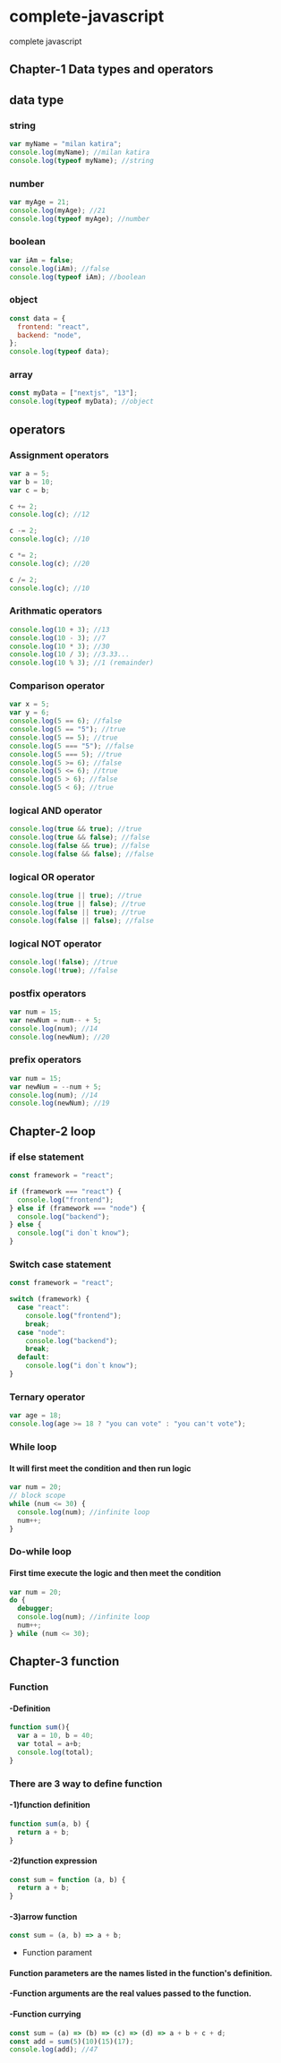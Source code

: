 # complete-javascript

complete javascript

## Chapter-1 Data types and operators

## data type

### string

```javascript
var myName = "milan katira";
console.log(myName); //milan katira
console.log(typeof myName); //string
```

### number

```javascript
var myAge = 21;
console.log(myAge); //21
console.log(typeof myAge); //number
```

### boolean

```javascript
var iAm = false;
console.log(iAm); //false
console.log(typeof iAm); //boolean
```

### object

```javascript
const data = {
  frontend: "react",
  backend: "node",
};
console.log(typeof data);
```

### array

```javascript
const myData = ["nextjs", "13"];
console.log(typeof myData); //object
```

## operators

### Assignment operators

```javascript
var a = 5;
var b = 10;
var c = b;

c += 2;
console.log(c); //12

c -= 2;
console.log(c); //10

c *= 2;
console.log(c); //20

c /= 2;
console.log(c); //10
```

### Arithmatic operators

```javascript
console.log(10 + 3); //13
console.log(10 - 3); //7
console.log(10 * 3); //30
console.log(10 / 3); //3.33...
console.log(10 % 3); //1 (remainder)
```

### Comparison operator

```javascript
var x = 5;
var y = 6;
console.log(5 == 6); //false
console.log(5 == "5"); //true
console.log(5 == 5); //true
console.log(5 === "5"); //false
console.log(5 === 5); //true
console.log(5 >= 6); //false
console.log(5 <= 6); //true
console.log(5 > 6); //false
console.log(5 < 6); //true
```

### logical AND operator

```javascript
console.log(true && true); //true
console.log(true && false); //false
console.log(false && true); //false
console.log(false && false); //false
```

### logical OR operator

```javascript
console.log(true || true); //true
console.log(true || false); //true
console.log(false || true); //true
console.log(false || false); //false
```

### logical NOT operator

```javascript
console.log(!false); //true
console.log(!true); //false
```

### postfix operators

```javascript
var num = 15;
var newNum = num-- + 5;
console.log(num); //14
console.log(newNum); //20
```

### prefix operators

```javascript
var num = 15;
var newNum = --num + 5;
console.log(num); //14
console.log(newNum); //19
```

## Chapter-2 loop

### if else statement

```javascript
const framework = "react";

if (framework === "react") {
  console.log("frontend");
} else if (framework === "node") {
  console.log("backend");
} else {
  console.log("i don`t know");
}
```

### Switch case statement

```javascript
const framework = "react";

switch (framework) {
  case "react":
    console.log("frontend");
    break;
  case "node":
    console.log("backend");
    break;
  default:
    console.log("i don`t know");
}
```

### Ternary operator

```javascript
var age = 18;
console.log(age >= 18 ? "you can vote" : "you can't vote");
```

### While loop

#### It will first meet the condition and then run logic

```javascript
var num = 20;
// block scope
while (num <= 30) {
  console.log(num); //infinite loop
  num++;
}
```

### Do-while loop
#### First time execute the logic and then meet the condition

```javascript
var num = 20;
do {
  debugger;
  console.log(num); //infinite loop
  num++;
} while (num <= 30);
```

## Chapter-3 function

### Function 
#### -Definition

```javascript
function sum(){
  var a = 10, b = 40;
  var total = a+b;
  console.log(total);
}
```

### There are 3 way to define function

#### -1)function definition
```javascript
function sum(a, b) {
  return a + b;
}
```

#### -2)function expression
```javascript
const sum = function (a, b) {
  return a + b;
}
```

#### -3)arrow function
```javascript
const sum = (a, b) => a + b;
```

- Function parament
#### Function parameters are the names listed in the function's definition.
#### -Function arguments are the real values passed to the function.

#### -Function currying
```javascript
const sum = (a) => (b) => (c) => (d) => a + b + c + d;
const add = sum(5)(10)(15)(17);
console.log(add); //47
```
